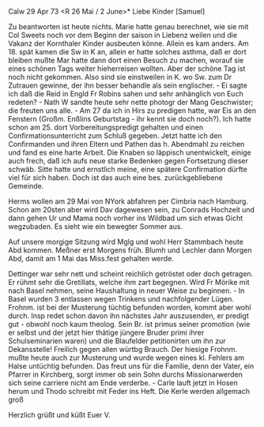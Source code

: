  Calw 29 Apr 73
 <R 26 Mai / 2 June>*
Liebe Kinder [Samuel]

Zu beantworten ist heute nichts. Marie hatte genau berechnet, wie sie mit Col Sweets noch vor dem Beginn der saison in Liebenz weilen und die Vakanz der Kornthaler Kinder ausbeuten könne. Allein es kam anders. Am 18. spät kamen die Sw in K an, allein er hatte solches asthma, daß er dort bleiben mußte Mar hatte dann dort einen Besuch zu machen, worauf sie eines schönen Tags weiter hieherreisen wollten. Aber der schöne Tag ist noch nicht gekommen. Also sind sie einstweilen in K. wo Sw. zum Dr Zutrauen gewinne, der ihn besser behandle als sein englischer. - Ei sagte ich daß die Reid in Engld Fr Robins sahen und sehr anhänglich von Euch redeten? - Nath W sandte heute sehr nette photogr der Mang Geschwister; die freuten uns alle. - Am 27 da ich in Hirs zu predigen hatte, war Eis an den Fenstern (Großm. Enßlins Geburtstag - ihr kennt sie doch noch?). Ich hatte schon am 25. dort Vorbereitungspredigt gehalten und einen Confirmationsunterricht zum Schluß gegeben. Jetzt hatte ich den Confirmanden und ihren Eltern und Pathen das h. Abendmahl zu reichen und fand es eine harte Arbeit. Die Knaben so läppisch unentwickelt, einige auch frech, daß ich aufs neue starke Bedenken gegen Fortsetzung dieser schwäb. Sitte hatte und ernstlich meine, eine spätere Confirmation dürfte viel für sich haben. Doch ist das auch eine bes. zurückgebliebene Gemeinde.

Herms wollen am 29 Mai von NYork abfahren per Cimbria nach Hamburg. Schon am 20sten aber wird Dav dagewesen sein, zu Conrads Hochzeit und dann gehen Ur und Mama noch vorher ins Wildbad um sich etwas Gicht wegzubaden. Es sieht wie ein bewegter Sommer aus.

Auf unsere morgige Sitzung wird Mglg und wohl Herr Stammbach heute Abd kommen. Meßner erst Morgens früh. Blumh und Lechler dann Morgen Abd, damit am 1 Mai das Miss.fest gehalten werde.

Dettinger war sehr nett und scheint reichlich getröstet oder doch getragen. Er rühmt sehr die Gretillats, welche ihm zart begegnen. Wird Fr Mörike mit nach Basel nehmen, seine Haushaltung in neuer Weise zu beginnen. - In Basel wurden 3 entlassen wegen Trinkens und nachfolgender Lügen. Frohnm. ist bei der Musterung tüchtig befunden worden, kommt aber wohl durch. Insp redet schon davon ihn nächstes Jahr auszusenden, er predigt gut - obwohl noch kaum theolog. Sein Br. ist primus seiner promotion (wie er selbst und der jetzt hier thätige jüngere Bruder primi ihrer Schulseminarien waren) und die Blaufelder petitionirten um ihn zur Dekansstelle! Freilich gegen allen würtbg Brauch. Der hiesige Frohnm. mußte heute auch zur Musterung und wurde wegen eines kl. Fehlers am Halse untüchtig befunden. Das freut uns für die Familie, denn der Vater, ein Pfarrer in Kirchberg, sorgt immer ob sein Sohn durchs Missionarwerden sich seine carriere nicht am Ende verderbe. - Carle lauft jetzt in Hosen herum und Thodo schreibt mit Feder ins Heft. Die Kerle werden allgemach groß

Herzlich grüßt und küßt
 Euer V.
